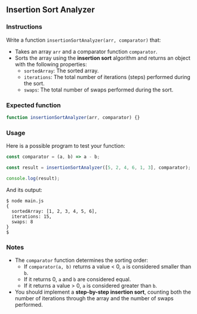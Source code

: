 ## Insertion Sort Analyzer

### Instructions

Write a function `insertionSortAnalyzer(arr, comparator)` that:

- Takes an array `arr` and a comparator function `comparator`.
- Sorts the array using the **insertion sort** algorithm and returns an object with the following properties:
  - `sortedArray`: The sorted array.
  - `iterations`: The total number of iterations (steps) performed during the sort.
  - `swaps`: The total number of swaps performed during the sort.

### Expected function

```js
function insertionSortAnalyzer(arr, comparator) {}
```

### Usage

Here is a possible program to test your function:

```js
const comparator = (a, b) => a - b;

const result = insertionSortAnalyzer([5, 2, 4, 6, 1, 3], comparator);

console.log(result);
```

And its output:

```console
$ node main.js
{
  sortedArray: [1, 2, 3, 4, 5, 6],
  iterations: 15,
  swaps: 8
}
$
```

### Notes

- The `comparator` function determines the sorting order:
  - If `comparator(a, b)` returns a value < 0, `a` is considered smaller than `b`.
  - If it returns 0, `a` and `b` are considered equal.
  - If it returns a value > 0, `a` is considered greater than `b`.
- You should implement a **step-by-step insertion sort**, counting both the number of iterations through the array and the number of swaps performed.